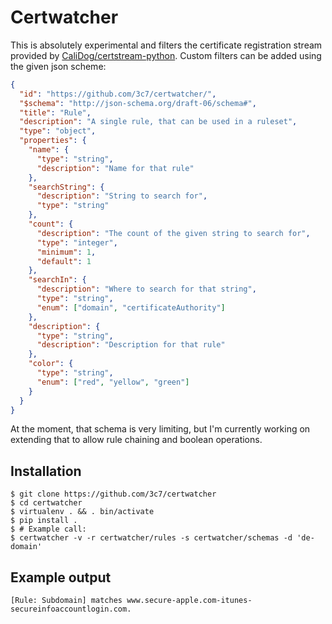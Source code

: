 # Certwatcher
This is absolutely experimental and filters the certificate registration stream provided by [CaliDog/certstream-python](https://github.com/calidog/certstream-python). Custom filters can be added using the given json scheme:
```json
{
  "id": "https://github.com/3c7/certwatcher/",
  "$schema": "http://json-schema.org/draft-06/schema#",
  "title": "Rule",
  "description": "A single rule, that can be used in a ruleset",
  "type": "object",
  "properties": {
    "name": {
      "type": "string",
      "description": "Name for that rule"
    },
    "searchString": {
      "description": "String to search for",
      "type": "string"
    },
    "count": {
      "description": "The count of the given string to search for",
      "type": "integer",
      "minimum": 1,
      "default": 1
    },
    "searchIn": {
      "description": "Where to search for that string",
      "type": "string",
      "enum": ["domain", "certificateAuthority"]
    },
    "description": {
      "type": "string",
      "description": "Description for that rule"
    },
    "color": {
      "type": "string",
      "enum": ["red", "yellow", "green"]
    }
  }
}
```
At the moment, that schema is very limiting, but I'm currently working on extending that to allow rule chaining and boolean operations.

## Installation
```
$ git clone https://github.com/3c7/certwatcher
$ cd certwatcher
$ virtualenv . && . bin/activate
$ pip install .
$ # Example call:
$ certwatcher -v -r certwatcher/rules -s certwatcher/schemas -d 'de-domain'
```
## Example output
```
[Rule: Subdomain] matches www.secure-apple.com-itunes-secureinfoaccountlogin.com.
```